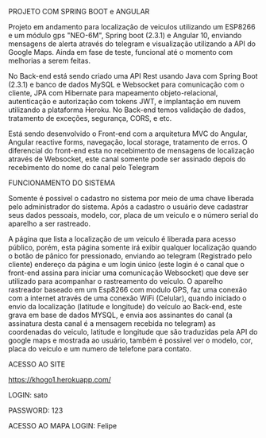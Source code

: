 PROJETO COM SPRING BOOT e ANGULAR

  Projeto em andamento para localização de veiculos utilizando um ESP8266 e um módulo gps "NEO-6M", Spring boot (2.3.1) e Angular 10, enviando mensagens de alerta através do telegram e visualização utilizando a API do Google Maps. Ainda em fase de teste, funcional até o momento com melhorias a serem feitas. 

  No Back-end está sendo criado uma API Rest usando Java com Spring Boot (2.3.1) e banco de dados MySQL e Websocket para comunicação com o cliente, JPA com Hibernate para mapeamento objeto-relacional, autenticação e autorização com tokens JWT, e implantação em nuvem utilizando a plataforma Heroku. No Back-end temos validação de dados, tratamento de exceções, segurança, CORS, e etc.

  Está sendo desenvolvido o Front-end com a arquitetura MVC do Angular, Angular reactive forms, navegação, local storage, tratamento de erros. O diferencial do front-end esta no recebimento de mensagens de localização através de Websocket, este canal somente pode ser assinado depois do recebimento do nome do canal pelo Telegram

FUNCIONAMENTO DO SISTEMA

  Somente é possivel o cadastro no sistema por meio de uma chave liberada pelo administrador do sistema. Após a cadastro o usuário deve cadastrar seus dados pessoais, modelo, cor, placa de um veiculo e o número serial do aparelho a ser rastreado. 

  A página que lista a localização de um veiculo é liberada para acesso público, porém, esta página somente irá exibir qualquer localização quando o botão de pânico for pressionado, enviando ao telegram (Registrado pelo cliente) endereço da página e um login único (este login é o canal que o front-end assina para iniciar uma comunicação Websocket) que deve ser utilizado para acompanhar o rastreamento do veículo. O aparelho rastreador baseado em um Esp8266 com modulo GPS, faz uma conexão com a internet através de uma conexão WiFi (Celular),  quando iniciado o envio da localização (latitude e longitude) do veículo ao Back-end, este grava em base de dados MYSQL, e envia aos assinantes do canal (a assinatura desta canal é a mensagem recebida no telegram) as coordenadas do veiculo, latitude e longitude que são traduzidas pela API do google maps e mostrada ao usuário, também é possivel ver o modelo, cor, placa do veículo e um numero de telefone para contato.
  
ACESSO AO SITE

https://khogo1.herokuapp.com/

LOGIN: sato

PASSWORD: 123

ACESSO AO MAPA
LOGIN: Felipe




